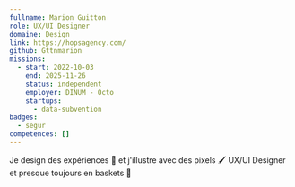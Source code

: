 ```yaml
---
fullname: Marion Guitton
role: UX/UI Designer
domaine: Design
link: https://hopsagency.com/
github: Gttnmarion
missions:
  - start: 2022-10-03
    end: 2025-11-26
    status: independent
    employer: DINUM - Octo
    startups:
      - data-subvention
badges:
  - segur
competences: []
---
```

Je design des expériences 🧩 et j'illustre avec des pixels 🖌️ UX/UI Designer et presque toujours en baskets 💪